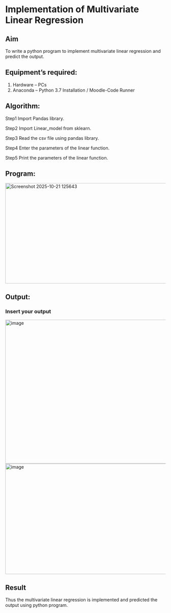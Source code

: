 # Implementation of Multivariate Linear Regression
## Aim
To write a python program to implement multivariate linear regression and predict the output.
## Equipment’s required:
1.	Hardware – PCs
2.	Anaconda – Python 3.7 Installation / Moodle-Code Runner
## Algorithm:
Step1
Import Pandas library.

Step2
Import Linear_model from sklearn.

Step3
Read the csv file using pandas library.

Step4
Enter the parameters of the linear function.

Step5
Print the parameters of the linear function.

## Program:

<img width="769" height="316" alt="Screenshot 2025-10-21 125643" src="https://github.com/user-attachments/assets/faf2beed-b951-431e-8aa9-39da5e79b016" />










## Output:

### Insert your output

<img width="1389" height="453" alt="image" src="https://github.com/user-attachments/assets/4aea4b5d-042f-4d68-9b64-e7a37118725a" />

<img width="1842" height="348" alt="image" src="https://github.com/user-attachments/assets/438f1c82-83e2-4035-9d6b-356861f15761" />





## Result
Thus the multivariate linear regression is implemented and predicted the output using python program.
